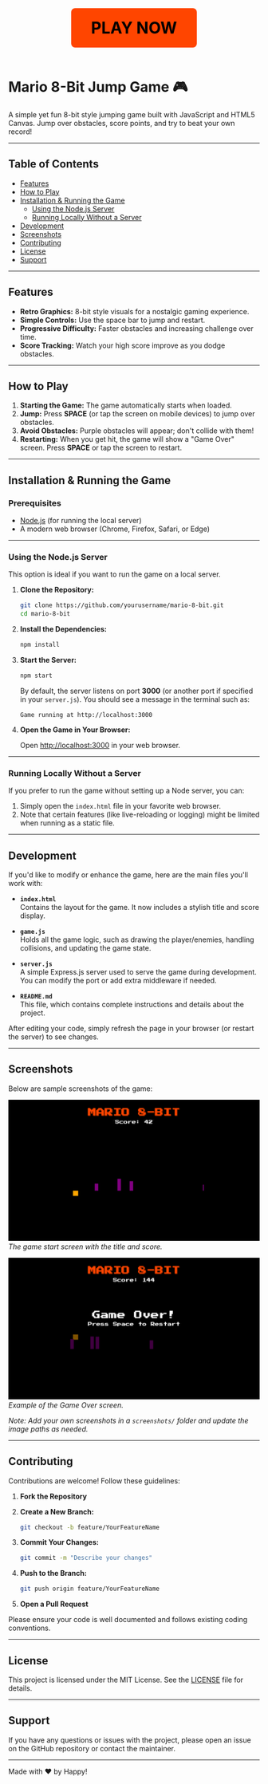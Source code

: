 <div align="center">
  <a href="https://hkhaira.github.io/mario-8-bit/" style="display: inline-block; padding: 20px 40px; font-size: 32px; font-weight: bold; text-decoration: none; color: black; background-color: #FF4500; border-radius: 8px; margin-bottom: 20px;">PLAY NOW</a>
</div>

# Mario 8-Bit Jump Game 🎮

A simple yet fun 8-bit style jumping game built with JavaScript and HTML5 Canvas. Jump over obstacles, score points, and try to beat your own record!

---

## Table of Contents

- [Features](#features)
- [How to Play](#how-to-play)
- [Installation & Running the Game](#installation--running-the-game)
  - [Using the Node.js Server](#using-the-nodejs-server)
  - [Running Locally Without a Server](#running-locally-without-a-server)
- [Development](#development)
- [Screenshots](#screenshots)
- [Contributing](#contributing)
- [License](#license)
- [Support](#support)

---

## Features

- **Retro Graphics:** 8-bit style visuals for a nostalgic gaming experience.
- **Simple Controls:** Use the space bar to jump and restart.
- **Progressive Difficulty:** Faster obstacles and increasing challenge over time.
- **Score Tracking:** Watch your high score improve as you dodge obstacles.

---

## How to Play

1. **Starting the Game:** The game automatically starts when loaded.
2. **Jump:** Press **SPACE** (or tap the screen on mobile devices) to jump over obstacles.
3. **Avoid Obstacles:** Purple obstacles will appear; don't collide with them!
4. **Restarting:** When you get hit, the game will show a "Game Over" screen. Press **SPACE** or tap the screen to restart.

---

## Installation & Running the Game

### Prerequisites

- [Node.js](https://nodejs.org/en/) (for running the local server)
- A modern web browser (Chrome, Firefox, Safari, or Edge)

---

### Using the Node.js Server

This option is ideal if you want to run the game on a local server.

1. **Clone the Repository:**

    ```bash
    git clone https://github.com/yourusername/mario-8-bit.git
    cd mario-8-bit
    ```

2. **Install the Dependencies:**

    ```bash
    npm install
    ```

3. **Start the Server:**

    ```bash
    npm start
    ```

    By default, the server listens on port **3000** (or another port if specified in your `server.js`). You should see a message in the terminal such as:

    ```
    Game running at http://localhost:3000
    ```

4. **Open the Game in Your Browser:**

    Open [http://localhost:3000](http://localhost:3000) in your web browser.

---

### Running Locally Without a Server

If you prefer to run the game without setting up a Node server, you can:

1. Simply open the `index.html` file in your favorite web browser.
2. Note that certain features (like live-reloading or logging) might be limited when running as a static file.

---

## Development

If you'd like to modify or enhance the game, here are the main files you'll work with:

- **`index.html`**  
  Contains the layout for the game. It now includes a stylish title and score display.

- **`game.js`**  
  Holds all the game logic, such as drawing the player/enemies, handling collisions, and updating the game state.

- **`server.js`**  
  A simple Express.js server used to serve the game during development. You can modify the port or add extra middleware if needed.

- **`README.md`**  
  This file, which contains complete instructions and details about the project.

After editing your code, simply refresh the page in your browser (or restart the server) to see changes.

---

## Screenshots

Below are sample screenshots of the game:

![Game Start](screenshots/newgame.png)
*The game start screen with the title and score.*

![Game Over](screenshots/gameover.png)
*Example of the Game Over screen.*

*Note: Add your own screenshots in a `screenshots/` folder and update the image paths as needed.*

---

## Contributing

Contributions are welcome! Follow these guidelines:

1. **Fork the Repository**
2. **Create a New Branch:**

    ```bash
    git checkout -b feature/YourFeatureName
    ```

3. **Commit Your Changes:**

    ```bash
    git commit -m "Describe your changes"
    ```

4. **Push to the Branch:**

    ```bash
    git push origin feature/YourFeatureName
    ```

5. **Open a Pull Request**

Please ensure your code is well documented and follows existing coding conventions.

---

## License

This project is licensed under the MIT License. See the [LICENSE](LICENSE) file for details.

---

## Support

If you have any questions or issues with the project, please open an issue on the GitHub repository or contact the maintainer.

---

Made with ❤️ by Happy!